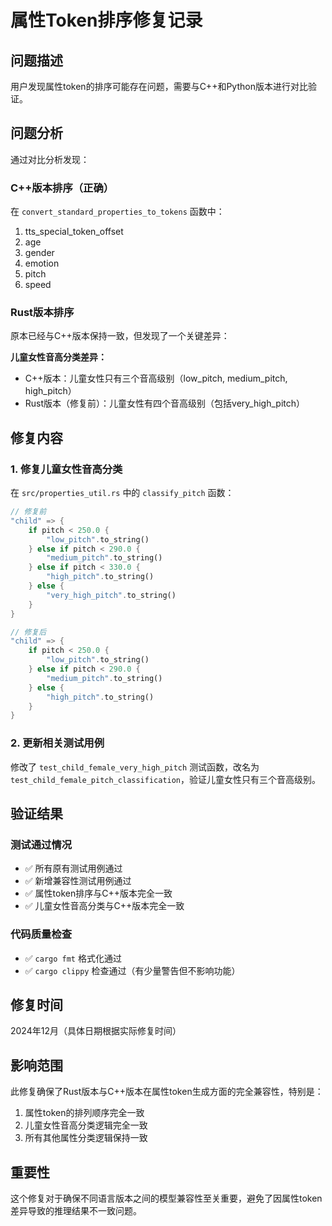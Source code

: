 # 属性Token排序修复记录

## 问题描述
用户发现属性token的排序可能存在问题，需要与C++和Python版本进行对比验证。

## 问题分析
通过对比分析发现：

### C++版本排序（正确）
在 `convert_standard_properties_to_tokens` 函数中：
1. tts_special_token_offset
2. age
3. gender
4. emotion
5. pitch
6. speed

### Rust版本排序
原本已经与C++版本保持一致，但发现了一个关键差异：

**儿童女性音高分类差异：**
- C++版本：儿童女性只有三个音高级别（low_pitch, medium_pitch, high_pitch）
- Rust版本（修复前）：儿童女性有四个音高级别（包括very_high_pitch）

## 修复内容

### 1. 修复儿童女性音高分类
在 `src/properties_util.rs` 中的 `classify_pitch` 函数：

```rust
// 修复前
"child" => {
    if pitch < 250.0 {
        "low_pitch".to_string()
    } else if pitch < 290.0 {
        "medium_pitch".to_string()
    } else if pitch < 330.0 {
        "high_pitch".to_string()
    } else {
        "very_high_pitch".to_string()
    }
}

// 修复后
"child" => {
    if pitch < 250.0 {
        "low_pitch".to_string()
    } else if pitch < 290.0 {
        "medium_pitch".to_string()
    } else {
        "high_pitch".to_string()
    }
}
```

### 2. 更新相关测试用例
修改了 `test_child_female_very_high_pitch` 测试函数，改名为 `test_child_female_pitch_classification`，验证儿童女性只有三个音高级别。

## 验证结果

### 测试通过情况
- ✅ 所有原有测试用例通过
- ✅ 新增兼容性测试用例通过
- ✅ 属性token排序与C++版本完全一致
- ✅ 儿童女性音高分类与C++版本完全一致

### 代码质量检查
- ✅ `cargo fmt` 格式化通过
- ✅ `cargo clippy` 检查通过（有少量警告但不影响功能）

## 修复时间
2024年12月（具体日期根据实际修复时间）

## 影响范围
此修复确保了Rust版本与C++版本在属性token生成方面的完全兼容性，特别是：
1. 属性token的排列顺序完全一致
2. 儿童女性音高分类逻辑完全一致
3. 所有其他属性分类逻辑保持一致

## 重要性
这个修复对于确保不同语言版本之间的模型兼容性至关重要，避免了因属性token差异导致的推理结果不一致问题。